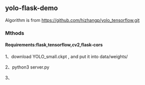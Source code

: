 ## yolo-flask-demo
Algorithm is from https://github.com/hizhangp/yolo_tensorflow.git

### Mthods

#### Requirements:flask,tensorflow,cv2,flask-cors

1、download YOLO_small.ckpt , and put it into data/weights/

2、python3 server.py

3、

